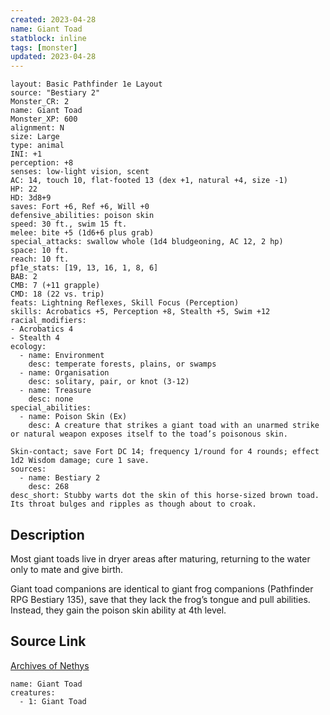 ```yaml
---
created: 2023-04-28
name: Giant Toad
statblock: inline
tags: [monster]
updated: 2023-04-28
---
```

```statblock
layout: Basic Pathfinder 1e Layout
source: "Bestiary 2"
Monster_CR: 2
name: Giant Toad
Monster_XP: 600
alignment: N
size: Large
type: animal
INI: +1
perception: +8
senses: low-light vision, scent
AC: 14, touch 10, flat-footed 13 (dex +1, natural +4, size -1)
HP: 22
HD: 3d8+9
saves: Fort +6, Ref +6, Will +0
defensive_abilities: poison skin
speed: 30 ft., swim 15 ft.
melee: bite +5 (1d6+6 plus grab)
special_attacks: swallow whole (1d4 bludgeoning, AC 12, 2 hp)
space: 10 ft.
reach: 10 ft.
pf1e_stats: [19, 13, 16, 1, 8, 6]
BAB: 2
CMB: 7 (+11 grapple)
CMD: 18 (22 vs. trip)
feats: Lightning Reflexes, Skill Focus (Perception)
skills: Acrobatics +5, Perception +8, Stealth +5, Swim +12
racial_modifiers:
- Acrobatics 4
- Stealth 4
ecology:
  - name: Environment
    desc: temperate forests, plains, or swamps
  - name: Organisation
    desc: solitary, pair, or knot (3-12)
  - name: Treasure
    desc: none
special_abilities:
  - name: Poison Skin (Ex)
    desc: A creature that strikes a giant toad with an unarmed strike or natural weapon exposes itself to the toad’s poisonous skin.

Skin-contact; save Fort DC 14; frequency 1/round for 4 rounds; effect 1d2 Wisdom damage; cure 1 save.
sources:
  - name: Bestiary 2
    desc: 268
desc_short: Stubby warts dot the skin of this horse-sized brown toad. Its throat bulges and ripples as though about to croak.
```
## Description
Most giant toads live in dryer areas after maturing, returning to the water only to mate and give birth.

Giant toad companions are identical to giant frog companions (Pathfinder RPG Bestiary 135), save that they lack the frog’s tongue and pull abilities. Instead, they gain the poison skin ability at 4th level.
## Source Link
[Archives of Nethys](https://aonprd.com/MonsterDisplay.aspx?ItemName=Giant%20Toad)
```encounter-table
name: Giant Toad
creatures:
  - 1: Giant Toad
```
